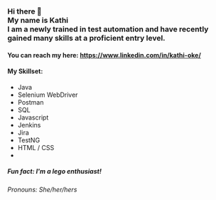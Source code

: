 ### Hi there 👋<br> My name is Kathi<br>I am a newly trained in test automation and have recently gained many skills at a proficient entry level.

#### You can reach my here: https://www.linkedin.com/in/kathi-oke/

#### My Skillset:
* Java
* Selenium WebDriver
* Postman
* SQL
* Javascript
* Jenkins
* Jira
* TestNG
* HTML / CSS
* 

##### Fun fact: I'm a lego enthusiast!

###### Pronouns: She/her/hers

<!--
**kathicoder/kathicoder** is a ✨ _special_ ✨ repository because its `README.md` (this file) appears on your GitHub profile.

Here are some ideas to get you started:

- 🔭 I’m currently working on ...
- 🌱 I’m currently learning ...
- 👯 I’m looking to collaborate on ...
- 🤔 I’m looking for help with ...
- 💬 Ask me about ...
- 📫 How to reach me: [![Linkedin](https://i.stack.imgur.com/gVE0j.png) LinkedIn](https://www.linkedin.com/)
&nbsp;


-->
